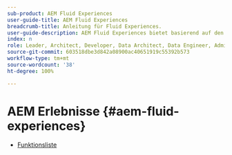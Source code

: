 ```yaml
---
sub-product: AEM Fluid Experiences
user-guide-title: AEM Fluid Experiences
breadcrumb-title: Anleitung für Fluid Experiences.
user-guide-description: AEM Fluid Experiences bietet basierend auf den leistungsstarken Funktionen von AEM Sites, AEM Dynamic Media und AEM Assets eine zuverlässige Lösung für die Bereitstellung von Headless-Content.
index: n
role: Leader, Architect, Developer, Data Architect, Data Engineer, Admin, User
source-git-commit: 603518dbe3d842a08900ac40651919c55392b573
workflow-type: tm+mt
source-wordcount: '38'
ht-degree: 100%

---
```



# AEM Erlebnisse {#aem-fluid-experiences}

+ [Funktionsliste](/help/fluid-experiences/feature-list.md)